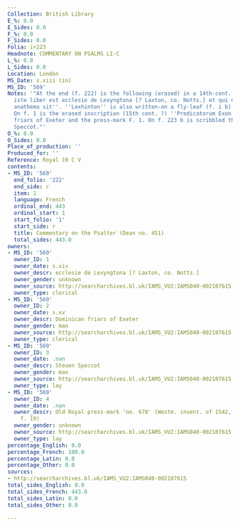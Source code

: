 ```yaml
---
Collection: British Library
E_%: 0.0
E_Sides: 0.0
F_%: 0.0
F_Sides: 0.0
Folia: i+223
Headnote: COMMENTARY ON PSALMS LI-C
L_%: 0.0
L_Sides: 0.0
Location: London
MS_Date: s.xiii (in)
MS_ID: '569'
Notes: '"At the end (f. 222) is the following (erased) in a 14th-cent. hand ''Liber
  iste liber est ecclesie de Lexyngtona [? Laxton, co. Notts.] et qui eum alienaverit
  anathema sit''. ''Lexhinton'' is also written-on a fly-leaf (f. i b) at the beginning.
  On f. 1 is the erased inscription (15th cent. ?) ''Predicatorum Exon.'' of the Dominican
  friars of Exeter and the press-mark F. 1. On f. 223 b is scribbled the name Steuen
  Speccot."'
O_%: 0.0
O_Sides: 0.0
Place_of_production: ''
Produced_for: ''
Reference: Royal 19 C V
contents:
- MS_ID: '569'
  end_folio: '222'
  end_side: r
  item: 1
  language: French
  ordinal_end: 443
  ordinal_start: 1
  start_folio: '1'
  start_side: r
  title: Commentary on the Psalter (Dean no. 451)
  total_sides: 443.0
owners:
- MS_ID: '569'
  owner_ID: 1
  owner_date: s.xiv
  owner_descr: ecclesie de Lexyngtona [? Laxton, co. Notts.]
  owner_gender: unknown
  owner_source: http://searcharchives.bl.uk/IAMS_VU2:IAMS040-002107615
  owner_type: clerical
- MS_ID: '569'
  owner_ID: 2
  owner_date: s.xv
  owner_descr: Dominican friars of Exeter
  owner_gender: man
  owner_source: http://searcharchives.bl.uk/IAMS_VU2:IAMS040-002107615
  owner_type: clerical
- MS_ID: '569'
  owner_ID: 3
  owner_date: .nan
  owner_descr: Steuen Speccot
  owner_gender: man
  owner_source: http://searcharchives.bl.uk/IAMS_VU2:IAMS040-002107615
  owner_type: lay
- MS_ID: '569'
  owner_ID: 4
  owner_date: .nan
  owner_descr: Old Royal press-mark 'no. 678' (Westm. invent. of 1542, Add. MS. 25469,
    f. 19)
  owner_gender: unknown
  owner_source: http://searcharchives.bl.uk/IAMS_VU2:IAMS040-002107615
  owner_type: lay
percentage_English: 0.0
percentage_French: 100.0
percentage_Latin: 0.0
percentage_Other: 0.0
sources:
- http://searcharchives.bl.uk/IAMS_VU2:IAMS040-002107615
total_sides_English: 0.0
total_sides_French: 443.0
total_sides_Latin: 0.0
total_sides_Other: 0.0

---
```

